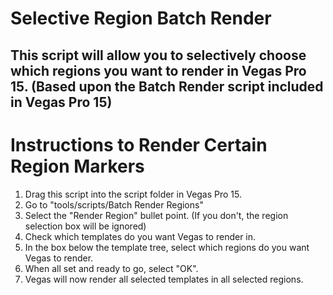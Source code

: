 # Selective Region Batch Render
This script will allow you to selectively choose which regions you want to render in Vegas Pro 15. (Based upon the Batch Render script included in Vegas Pro 15)
-------------------------
# Instructions to Render Certain Region Markers
1. Drag this script into the script folder in Vegas Pro 15.
2. Go to "tools/scripts/Batch Render Regions"
3. Select the "Render Region" bullet point. (If you don't, the region selection box will be ignored)
4. Check which templates do you want Vegas to render in.
5. In the box below the template tree, select which regions do you want Vegas to render.
6. When all set and ready to go, select "OK".
7. Vegas will now render all selected templates in all selected regions.
